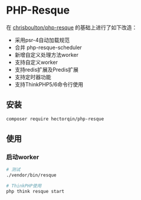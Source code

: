 # PHP-Resque

在 [chrisboulton/php-resque](https://github.com/chrisboulton/php-resque) 的基础上进行了如下改造：

- 采用psr-4自动加载规范
- 合并 php-resque-scheduler
- 新增自定义处理方法worker
- 支持自定义worker
- 支持redis扩展及Predis扩展
- 支持定时器功能
- 支持ThinkPHP5/6命令行使用

## 安装

```bash
composer require hectorqin/php-resque
```

## 使用

### 启动worker

```bash
# 测试
./vendor/bin/resque

# ThinkPHP使用
php think resque start
```

